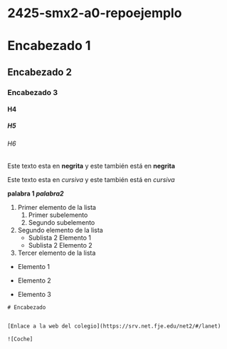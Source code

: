 # 2425-smx2-a0-repoejemplo


# Encabezado 1 
## Encabezado 2
### Encabezado 3
#### H4
##### H5
###### H6

Este texto esta en **negrita** y este también está en __negrita__

Este texto esta en *cursiva* y este también está en _cursiva_

**palabra 1 _palabra2_**

1. Primer elemento de la lista
	1. Primer subelemento
	2. Segundo subelemento
2. Segundo elemento de la lista
	* Sublista 2 Elemento 1
	* Sublista 2 Elemento 2
3. Tercer elemento de la lista

* Elemento 1
- Elemento 2
+ Elemento 3

``# Encabezado``

```HTML

[Enlace a la web del colegio](https://srv.net.fje.edu/net2/#/lanet)

![Coche]



